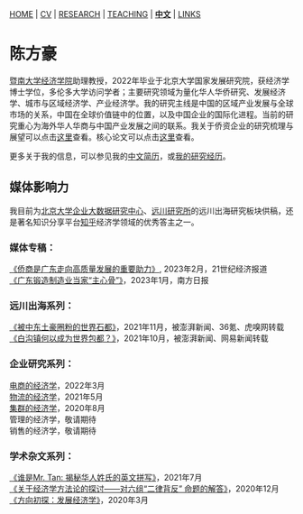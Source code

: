 [HOME](./index.md) | [CV](./assets/CV_FanghaoChen_231105.pdf) | [RESEARCH](./research.md) | [TEACHING](./teaching.md) | [**中文**](./chinesepage.md) | [LINKS](./links.md)

# 陈方豪

[暨南大学经济学院](https://ec.jnu.edu.cn/)助理教授，2022年毕业于北京大学国家发展研究院，获经济学博士学位，多伦多大学访问学者；主要研究领域为量化华人华侨研究、发展经济学、城市与区域经济学、产业经济学。我的研究主线是中国的区域产业发展与全球市场的关系，中国在全球价值链中的位置，以及中国企业的国际化进程。当前的研究重心为海外华人华商与中国产业发展之间的联系。我关于侨资企业的研究梳理与展望可以点击[这里](https://kns.cnki.net/kcms2/article/abstract?v=miRwvmqqcdlteriJMAI_6frAN94hMS3aOuBeWxKEZgUYYhNmVAyuUCte5twbsrrLFK0i5HvhkCSL-ixoJLyBZL7sD1RVILRzUsC78wpfyQPBDDybmH7230FjY76RTbFm0qov9R3b7Qw=&uniplatform=NZKPT)查看。核心论文可以点击[这里](https://papers.ssrn.com/sol3/papers.cfm?abstract_id=4004159)查看。

更多关于我的信息，可以参见我的[中文简历](./assets/陈方豪_暨大经院_231117.pdf)，或[我的研究经历](https://mp.weixin.qq.com/s?__biz=Mzg4MzE0ODY0Mw==&mid=2247491382&idx=1&sn=992dc4dda38bfd95d5c2b47848fc5a81&chksm=cf4a8d3af83d042c96f68c98b9406eab25df4ce418b6778fccdee755fc9e499decfb44498855&mpshare=1&scene=24&srcid=12203KNxFd0xsEh7nM7ZzhKn&sharer_sharetime=1639991731014&sharer_shareid=009d752390d3ca9d149b0d31038375f0#rd)。

## 媒体影响力

我目前为[北京大学企业大数据研究中心](https://www.cer.pku.edu.cn/)、[远川研究所](https://stream-capital.com/)的远川出海研究板块供稿，还是著名知识分享平台[知乎](https://www.zhihu.com/people/hongo-chin)经济学领域的优秀答主之一。

### 媒体专稿：<br/>
[《侨商是广东走向高质量发展的重要助力》](https://m.21jingji.com/article/20230226/herald/e2e4d3fb4d0065ef936414ad29c15860.html), 2023年2月，21世纪经济报道  <br/>
[《广东锻造制造业当家“主心骨”》](https://new.qq.com/rain/a/20230104A01NGR00)，2023年1月，南方日报

### 远川出海系列：<br/>
[《被中东土豪圈粉的世界石都》](https://mp.weixin.qq.com/s?__biz=MzkzMTAyOTU3Nw==&mid=2247489455&idx=1&sn=4c3c71002cf900a43247b081f6fd6526&chksm=c2706089f507e99fe98f530b2cc87c3a2461b6c9e90aa77e108e42b138561f3f56ee8a9fb38a&mpshare=1&scene=2&srcid=1127iTPFctEMJkf4I8FkZG5c&sharer_sharetime=1638023245653&sharer_shareid=009d752390d3ca9d149b0d31038375f0#rd)，2021年11月，被澎湃新闻、36氪、虎嗅网转载 <br/>
[《白沟镇何以成为世界包都？》](https://mp.weixin.qq.com/s?__biz=MzIwMDY2NTgwMA==&mid=2247496921&idx=2&sn=21814aafcddff29e9559c51492f0b2d5&chksm=96fb0b7ea18c8268550c36ee750add523b15bdf443f57d6fd045e29ec6a63e11858a6dbad589&mpshare=1&scene=24&srcid=0929OR5EATf5H2gTLREzsDlD&sharer_sharetime=1632905192849&sharer_shareid=009d752390d3ca9d149b0d31038375f0#rd)，2021年10月，被澎湃新闻、网易新闻转载 <br/>

### 企业研究系列：<br/>
[电商的经济学](https://mp.weixin.qq.com/s?__biz=MzI4MzQwMDI4Ng==&mid=2247490116&idx=1&sn=5bc464b13ffed3a68285a155a562a764&chksm=eb8a1b75dcfd9263407f9ebb5248f3164fe17bc3b89e28ddcbaca353a1ae44202784d2efb1ea&mpshare=1&scene=24&srcid=0309Sk4zKtZu7hgVsugAi8xK&sharer_sharetime=1651066064755&sharer_shareid=eaef236f07a6645df468cecedd3d539d#rd)，2022年3月 <br/>
[物流的经济学](https://mp.weixin.qq.com/s?__biz=MzI4MzQwMDI4Ng==&mid=2247488087&idx=1&sn=c082264e613ebbbe0b75f9da24bff4fa&chksm=eb8a1366dcfd9a707ecccafc0a95cc300d377c12253eb374054d96217d63429f6ea4c514b147&mpshare=1&scene=24&srcid=0510gJLDEJgvrkQYOBS7RI98&sharer_sharetime=1621056499069&sharer_shareid=009d752390d3ca9d149b0d31038375f0#rd)，2021年5月 <br/>
[集群的经济学](https://zhuanlan.zhihu.com/p/108385509)，2020年8月 <br/>
管理的经济学，敬请期待 <br/>
销售的经济学，敬请期待 <br/>

### 学术杂文系列：<br/>
[《谁是Mr. Tan: 揭秘华人姓氏的英文拼写》](https://mp.weixin.qq.com/s?__biz=MzI4MzQwMDI4Ng==&mid=2247488665&idx=1&sn=463c83013d0ea95f7c9fa55d84196640&chksm=eb8a15a8dcfd9cbecf8e827b6d0a6230363816725f4412aed1707989b672e3a80e7aeb394328&mpshare=1&scene=24&srcid=0730Dc0tK2sZMsyexzLto33b&sharer_sharetime=1627663884197&sharer_shareid=009d752390d3ca9d149b0d31038375f0#rd)，2021年7月 <br/>
[《关于经济学方法论的探讨——对六组“二律背反” 命题的解答》](https://zhuanlan.zhihu.com/p/339919057)，2020年12月 <br/>
[《方向初探：发展经济学》](https://mp.weixin.qq.com/s?__biz=Mzg4MzE0ODY0Mw==&mid=2247486276&idx=1&sn=11980239e1724f4577acb1fc8976f01c&chksm=cf4a9948f83d105e75eb1bc96ed0064009579908401a25770dfc3eee382d0bb90a382529e772&mpshare=1&scene=24&srcid=&sharer_sharetime=1587118796703&sharer_shareid=009d752390d3ca9d149b0d31038375f0#rd)，2020年3月 <br/>






